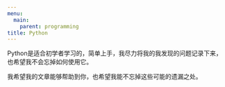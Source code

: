 ```yaml
---
menu:
  main:
    parent: programming
title: Python
---
```



Python是适合初学者学习的，简单上手，我尽力将我的我发现的问题记录下来，也希望我不会忘掉如何使用它。

我希望我的文章能够帮助到你，也希望我能不忘掉这些可能的遗漏之处。